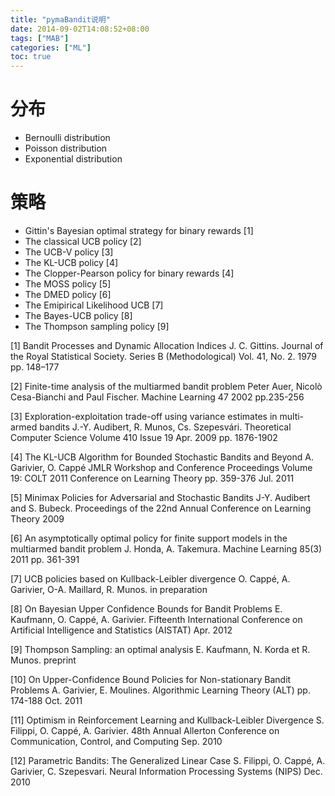 ```yaml
---
title: "pymaBandit说明"
date: 2014-09-02T14:08:52+08:00
tags: ["MAB"]
categories: ["ML"]
toc: true
---
```


# 分布
* Bernoulli distribution
* Poisson distribution
* Exponential distribution

# 策略
* Gittin's Bayesian optimal strategy for binary rewards [1]
* The classical UCB policy [2]
* The UCB-V policy [3]
* The KL-UCB policy [4]
* The Clopper-Pearson policy for binary rewards [4]
* The MOSS policy [5]
* The DMED policy [6]
* The Emipirical Likelihood UCB [7]
* The Bayes-UCB policy [8]
* The Thompson sampling policy [9]

[1] Bandit Processes and Dynamic Allocation Indices J. C. Gittins. Journal of
the Royal Statistical Society. Series B (Methodological) Vol. 41, No. 2. 1979
pp. 148–177

[2] Finite-time analysis of the multiarmed bandit problem Peter Auer, Nicolò
Cesa-Bianchi and Paul Fischer. Machine Learning 47 2002 pp.235-256

[3] Exploration-exploitation trade-off using variance estimates in multi-armed
bandits J.-Y. Audibert, R. Munos, Cs. Szepesvári.  Theoretical Computer
Science Volume 410 Issue 19 Apr. 2009 pp. 1876-1902

[4] The KL-UCB Algorithm for Bounded Stochastic Bandits and Beyond
A. Garivier, O. Cappé JMLR Workshop and Conference Proceedings Volume 19: COLT
2011 Conference on Learning Theory pp. 359-376 Jul. 2011

[5] Minimax Policies for Adversarial and Stochastic Bandits J-Y. Audibert and
S. Bubeck. Proceedings of the 22nd Annual Conference on Learning Theory 2009

[6] An asymptotically optimal policy for finite support models in the
multiarmed bandit problem J. Honda, A. Takemura. Machine Learning 85(3) 2011
pp. 361-391

[7] UCB policies based on Kullback-Leibler divergence O. Cappé, A. Garivier,
O-A. Maillard, R. Munos. in preparation

[8] On Bayesian Upper Confidence Bounds for Bandit Problems E. Kaufmann,
O. Cappé, A. Garivier.  Fifteenth International Conference on Artificial
Intelligence and Statistics (AISTAT) Apr. 2012

[9] Thompson Sampling: an optimal analysis E. Kaufmann, N. Korda et R.
Munos. preprint

[10] On Upper-Confidence Bound Policies for Non-stationary Bandit Problems
A. Garivier, E. Moulines. Algorithmic Learning Theory (ALT) pp. 174-188
Oct. 2011

[11] Optimism in Reinforcement Learning and Kullback-Leibler Divergence
S. Filippi, O. Cappé, A. Garivier. 48th Annual Allerton Conference on
Communication, Control, and Computing Sep. 2010

[12] Parametric Bandits: The Generalized Linear Case S. Filippi, O. Cappé,
A. Garivier, C. Szepesvari. Neural Information Processing Systems (NIPS)
Dec. 2010